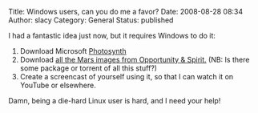 Title: Windows users, can you do me a favor?
Date: 2008-08-28 08:34
Author: slacy
Category: General
Status: published

I had a fantastic idea just now, but it requires Windows to do it:

1.  Download Microsoft [Photosynth](http://photosynth.com)
2.  Download [all the Mars images from Opportunity
    & Spirit.](http://marsrovers.nasa.gov/gallery/all/) (NB: Is there
    some package or torrent of all this stuff?)[  
   ](http://marsrovers.nasa.gov/gallery/all/)
3.  Create a screencast of yourself using it, so that I can watch it on
    YouTube or elsewhere.

Damn, being a die-hard Linux user is hard, and I need your help!
